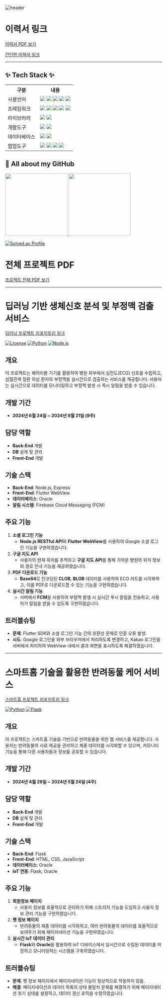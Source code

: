 ![header](https://capsule-render.vercel.app/api?type=waving&color=timeGradient&height=300&section=header&text=DOA%20Kim&fontSize=90)

# 이력서 링크

[이력서 PDF 보기](https://github.com/seongffm/resume/blob/main/%EA%B9%80%EC%84%B1%ED%9B%88%20%EC%9D%B4%EB%A0%A5%EC%84%9C.pdf)

[간단한 이력서 링크](https://github.com/seongffm/resume)


---
## ✨ Tech Stack ✨ 
<table>
    <tr>
        <th>구분</th>
        <th>내용</th>
    </tr>
    <tr>
        <td>사용언어</td>
        <td>
            <img src="https://img.shields.io/badge/Java-007396?style=for-the-badge&logo=java&logoColor=white"/>
            <img src="https://img.shields.io/badge/HTML5-E34F26?style=for-the-badge&logo=HTML5&logoColor=white"/>
            <img src="https://img.shields.io/badge/CSS3-1572B6?style=for-the-badge&logo=CSS3&logoColor=white"/>
            <img src="https://img.shields.io/badge/JavaScript-F7DF1E?style=for-the-badge&logo=JavaScript&logoColor=white"/>
            <img src="https://img.shields.io/badge/Python-3776AB?style=for-the-badge&logo=Python&logoColor=white"/>
        </td>
    </tr>
  <tr>
        <td>프레임워크</td>
        <td>
            <img src="https://img.shields.io/badge/React-61DAFB?style=for-the-badge&logo=React&logoColor=white"/>
            <img src="https://img.shields.io/badge/Node.js-5FA04E?style=for-the-badge&logo=Node.js&logoColor=white"/>
            <img src="https://img.shields.io/badge/Express-000000?style=for-the-badge&logo=Express&logoColor=white"/>
            <img src="https://img.shields.io/badge/Flutter-02569B?style=for-the-badge&logo=Flutter&logoColor=white"/>
            <img src="https://img.shields.io/badge/Android-34A853?style=for-the-badge&logo=Android&logoColor=white"/>
        </td>
    </tr>
    <tr>
        <td>라이브러리</td>
        <td>
            <img src="https://img.shields.io/badge/Axios-5A29E4?style=for-the-badge&logo=Axios&logoColor=white"/>
            <img src="https://img.shields.io/badge/React Bootstrap-41E0FD?style=for-the-badge&logo=React Bootstrap&logoColor=white"/>
        </td>
    </tr>
    <tr>
        <td>개발도구</td>
        <td>
            <img src="https://img.shields.io/badge/Android Studio-3DDC84?style=for-the-badge&logo=Android Studio&logoColor=white"/>
            <img src="https://img.shields.io/badge/VSCode-007ACC?style=for-the-badge&logo=VisualStudioCode&logoColor=white"/>
        </td>
    </tr>
    <tr>
        <td>데이터베이스</td>
        <td>
            <img src="https://img.shields.io/badge/Oracle 11g-F80000?style=for-the-badge&logo=Oracle&logoColor=white"/>
          <img src="https://img.shields.io/badge/MysSQL-4479A1?style=for-the-badge&logo=MySQL&logoColor=white"/>
        </td>
    </tr>
    <tr>
        <td>협업도구</td>
        <td>
            <img src="https://img.shields.io/badge/Git-F05032?style=for-the-badge&logo=Git&logoColor=white"/>
            <img src="https://img.shields.io/badge/GitHub-181717?style=for-the-badge&logo=GitHub&logoColor=white"/>
            <img src="https://img.shields.io/badge/notion-000000?style=for-the-badge&logo=notion&logoColor=white"/>
            <img src="https://img.shields.io/badge/Slack-4A154B?style=for-the-badge&logo=Slack&logoColor=white"/>
        </td>
    </tr>
</table>

## 🔭 All about my GitHub
<a href="https://github.com/seongffm">
  <img height="200" src="https://github-readme-stats.vercel.app/api?username=seongffm" style="border:none;" />
</a>
<a href="https://github.com/seongffm">
  <img height="200" src="https://github-readme-stats.vercel.app/api/top-langs?username=yeon820&layout=compact&langs_count=8&card_width=320" style="border:none;" />
</a>


[![Solved.ac Profile](http://mazassumnida.wtf/api/v2/generate_badge?boj=jvcki7)](https://solved.ac/jvcki7/)


<!--
## 🌱 Github Stats



**seongffm/seongffm** is a ✨ _special_ ✨ repository because its `README.md` (this file) appears on your GitHub profile.

Here are some ideas to get you started:

- 🔭 I’m currently working on ...
- 🌱 I’m currently learning ...
- 👯 I’m looking to collaborate on ...
- 🤔 I’m looking for help with ...
- 💬 Ask me about ...
- 📫 How to reach me: ...
- 😄 Pronouns: ...
- ⚡ Fun fact: ...
-->

# 전체 프로젝트 PDF
[프로젝트 전체 PDF 보기](https://github.com/seongffm/resume/blob/main/%EA%B9%80%EC%84%B1%ED%9B%88_%ED%8F%AC%ED%8A%B8%ED%8F%B4%EB%A6%AC%EC%98%A4.pdf)

---

# 딥러닝 기반 생체신호 분석 및 부정맥 검출 서비스

[딥러닝 프로젝트 리포지토리 링크](https://github.com/2024-SMHRD-IS-IOT-3/PP)

[![License](https://img.shields.io/badge/license-MIT-brightgreen.svg)](LICENSE) 
[![Python](https://img.shields.io/badge/python-3.8%2B-blue.svg)](https://www.python.org/)
[![Node.js](https://img.shields.io/badge/node.js-v14.0.0-brightgreen)](https://nodejs.org/)

## 개요
이 프로젝트는 웨어러블 기기를 활용하여 병원 외부에서 심전도(ECG) 신호를 수집하고, 심혈관계 질환 의심 환자의 부정맥을 실시간으로 검출하는 서비스를 제공합니다. 사용자는 실시간으로 데이터를 모니터링하고 부정맥 발생 시 즉시 알림을 받을 수 있습니다.

## 개발 기간
- **2024년 6월 24일 ~ 2024년 8월 21일 (9주)**

## 담당 역할
- **Back-End** 개발
- **DB** 설계 및 관리
- **Front-End** 개발

## 기술 스택
- **Back-End**: Node.js, Express
- **Front-End**: Flutter WebView
- **데이터베이스**: Oracle
- **알림 시스템**: Firebase Cloud Messaging (FCM)

## 주요 기능
1. **소셜 로그인 기능**
   - **Node.js RESTful API**와 **Flutter WebView**를 사용하여 Google 소셜 로그인 기능을 구현하였습니다.
2. **구글 지도 API**
   - 사용자의 현재 위치를 추적하고 **구글 지도 API**를 통해 가까운 병원의 위치 정보와 경로 안내 기능을 제공하였습니다.
3. **PDF 다운로드 기능**
   - **Base64**로 인코딩된 **CLOB**, **BLOB** 데이터를 사용하여 ECG 차트를 시각화하고, 이를 PDF로 다운로드할 수 있는 기능을 구현하였습니다.
4. **실시간 알림 기능**
   - 서버에서 **FCM**을 사용하여 부정맥 발생 시 실시간 푸시 알림을 전송하고, 사용자가 알림을 받을 수 있도록 구현하였습니다.

## 트러블슈팅
- **문제**: Flutter SDK와 소셜 로그인 기능 간의 호환성 문제로 인증 오류 발생.
- **시도**: Google 로그인을 외부 브라우저에서 처리하도록 변경하고, Kakao 로그인을 서버에서 처리하여 WebView 내에서 결과 화면을 표시하도록 해결하였습니다.

---

# 스마트홈 기술을 활용한 반려동물 케어 서비스

[스마트홈 프로젝트 리포지토리 링크](https://github.com/2024-SMHRD-IS-IOT-3/GodRepo)

[![Python](https://img.shields.io/badge/python-3.8%2B-blue.svg)](https://www.python.org/)
[![Flask](https://img.shields.io/badge/flask-2.0.0-brightgreen)](https://flask.palletsprojects.com/)

## 개요
이 프로젝트는 스마트홈 기술을 기반으로 반려동물을 위한 웹 서비스를 제공합니다. 사용자는 반려동물의 사료 제공을 관리하고 체중 데이터를 시각화할 수 있으며, 커뮤니티 기능을 통해 다른 사용자들과 정보를 공유할 수 있습니다.

## 개발 기간
- **2024년 4월 29일 ~ 2024년 5월 24일 (4주)**

## 담당 역할
- **Back-End** 개발
- **DB** 설계 및 관리
- **Front-End** 개발

## 기술 스택
- **Back-End**: Flask
- **Front-End**: HTML, CSS, JavaScript
- **데이터베이스**: Oracle
- **IoT 연동**: Flask, Oracle

## 주요 기능
1. **회원정보 페이지**
   - 사용자 정보를 효율적으로 관리하기 위해 스토리지 기능을 도입하고 사용자 정보 관리 기능을 구현하였습니다.
2. **펫 정보 페이지**
   - 반려동물의 체중 데이터를 시각화하고, 여러 반려동물의 데이터를 효율적으로 보여주기 위해 페이지네이션 기능을 구현하였습니다.
3. **실시간 IoT 데이터 관리**
   - **Flask**와 **Oracle**을 활용하여 IoT 디바이스에서 실시간으로 수집된 데이터를 저장하고 모니터링하는 시스템을 구축하였습니다.

## 트러블슈팅
- **문제**: 펫 정보 페이지에서 페이지네이션 기능이 정상적으로 작동하지 않음.
- **해결**: 페이지네이션과 데이터 목록의 상태 불일치 문제를 해결하기 위해 페이지네이션 초기 상태를 설정하고, 데이터 갱신 로직을 수정하였습니다.

